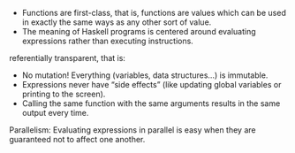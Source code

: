 

- Functions are first-class, that is, functions are values which can be used in exactly the same ways as any other sort of value.
- The meaning of Haskell programs is centered around evaluating expressions rather than executing instructions.

referentially transparent, that is:

- No mutation! Everything (variables, data structures…) is immutable.
- Expressions never have “side effects” (like updating global variables or printing to the screen).
- Calling the same function with the same arguments results in the same output every time.

Parallelism: Evaluating expressions in parallel is easy when they are guaranteed not to affect one another.

